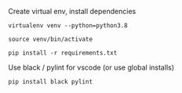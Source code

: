 Create virtual env, install dependencies

```console
virtualenv venv --python=python3.8

source venv/bin/activate

pip install -r requirements.txt
```

Use black / pylint for vscode (or use global installs)

```console
pip install black pylint
```
